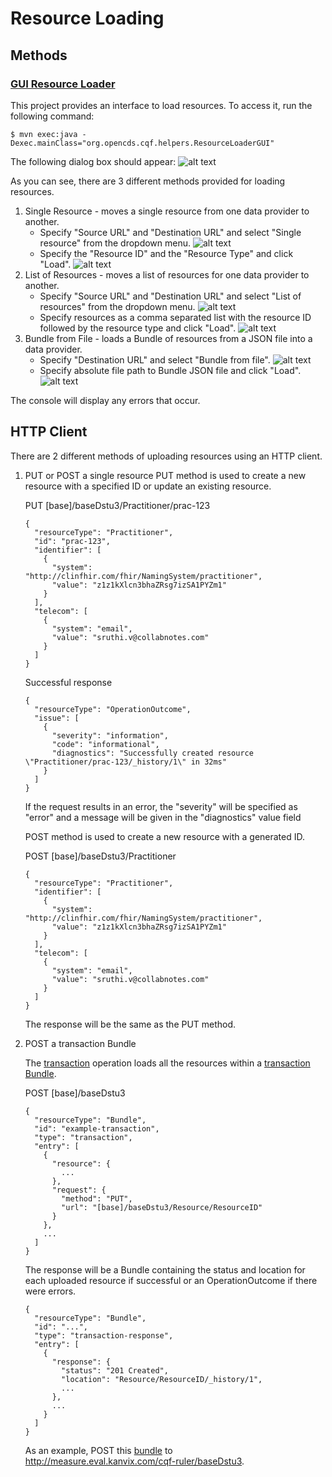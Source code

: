 # Resource Loading

## Methods
 
### [GUI Resource Loader](https://github.com/DBCG/cqf-ruler/blob/master/src/main/java/org/opencds/cqf/helpers/ResourceLoaderGUI.java)

This project provides an interface to load resources. To access it, run the following command:

```
$ mvn exec:java -Dexec.mainClass="org.opencds.cqf.helpers.ResourceLoaderGUI"
```
    
The following dialog box should appear:
![alt text](https://github.com/DBCG/cqf-ruler/tree/master/src/main/resources/img/load_resource_gui.png "Load Resources GUI")

As you can see, there are 3 different methods provided for loading resources.
1. Single Resource - moves a single resource from one data provider to another.
   - Specify "Source URL" and "Destination URL" and select "Single resource" from the dropdown menu.
   ![alt text](https://github.com/DBCG/cqf-ruler/tree/master/src/main/resources/img/single_resource_specify_url.png "Load Single Resource - Specify URLs")
   - Specify the "Resource ID" and the "Resource Type" and click "Load".
   ![alt text](https://github.com/DBCG/cqf-ruler/tree/master/src/main/resources/img/single_resource_load.png "Load Single Resource")
2. List of Resources - moves a list of resources for one data provider to another.
   - Specify "Source URL" and "Destination URL" and select "List of resources" from the dropdown menu.
   ![alt text](https://github.com/DBCG/cqf-ruler/tree/master/src/main/resources/img/list_resources_specify_url.png "Load List of Resources - Specify URLs")
   - Specify resources as a comma separated list with the resource ID followed by the resource type and click "Load".
   ![alt text](https://github.com/DBCG/cqf-ruler/tree/master/src/main/resources/img/list_resources_load.png "Load List of Resources")
3. Bundle from File - loads a Bundle of resources from a JSON file into a data provider.
   - Specify "Destination URL" and select "Bundle from file".
   ![alt text](https://github.com/DBCG/cqf-ruler/tree/master/src/main/resources/img/bundle_specify_url.png "Load Bundle from File - Specify URL")
   - Specify absolute file path to Bundle JSON file and click "Load".
   ![alt text](https://github.com/DBCG/cqf-ruler/tree/master/src/main/resources/img/bundle_load.png "Load Bundle from File")

The console will display any errors that occur.

## HTTP Client

There are 2 different methods of uploading resources using an HTTP client.
1. PUT or POST a single resource
   PUT method is used to create a new resource with a specified ID or update an existing resource.
   
     PUT [base]/baseDstu3/Practitioner/prac-123
     ```
     {
       "resourceType": "Practitioner",
       "id": "prac-123",
       "identifier": [
         {
           "system": "http://clinfhir.com/fhir/NamingSystem/practitioner",
           "value": "z1z1kXlcn3bhaZRsg7izSA1PYZm1"
         }
       ],
       "telecom": [
         {
           "system": "email",
           "value": "sruthi.v@collabnotes.com"
         }
       ]
     }
     ```
     Successful response
     ```
     {
       "resourceType": "OperationOutcome",
       "issue": [
         {
           "severity": "information", 
           "code": "informational",
           "diagnostics": "Successfully created resource \"Practitioner/prac-123/_history/1\" in 32ms"
         }
       ]
     }
     ```
     If the request results in an error, the "severity" will be specified as "error" and a message will be given in the "diagnostics" value field

   POST method is used to create a new resource with a generated ID.
     
     POST [base]/baseDstu3/Practitioner
     ```
     {
       "resourceType": "Practitioner",
       "identifier": [
         {
           "system": "http://clinfhir.com/fhir/NamingSystem/practitioner",
           "value": "z1z1kXlcn3bhaZRsg7izSA1PYZm1"
         }
       ],
       "telecom": [
         {
           "system": "email",
           "value": "sruthi.v@collabnotes.com"
         }
       ]
     }
     ```
     The response will be the same as the PUT method.

2. POST a transaction Bundle
    
    The [transaction](http://hl7.org/implement/standards/fhir/http.html#transaction) operation loads all the resources within a [transaction Bundle](https://github.com/DBCG/cqf-ruler/blob/master/src/main/resources/database-init-bundle.json).
    
    POST [base]/baseDstu3
    ```
    {
      "resourceType": "Bundle",
      "id": "example-transaction",
      "type": "transaction",
      "entry": [
        {
          "resource": {
            ...
          },
          "request": {
            "method": "PUT",
            "url": "[base]/baseDstu3/Resource/ResourceID"
          }
        },
        ...
      ]
    }
    ```
    The response will be a Bundle containing the status and location for each uploaded resource if successful or an OperationOutcome if there were errors.
    ```
    {
      "resourceType": "Bundle",
      "id": "...",
      "type": "transaction-response",
      "entry": [
        {
          "response": {
            "status": "201 Created",
            "location": "Resource/ResourceID/_history/1",
            ...
          },
          ...
        }
      ]
    }
    ```
    As an example, POST this [bundle](https://github.com/DBCG/cqf-ruler/blob/master/src/main/resources/database-init-bundle.json) to http://measure.eval.kanvix.com/cqf-ruler/baseDstu3.    